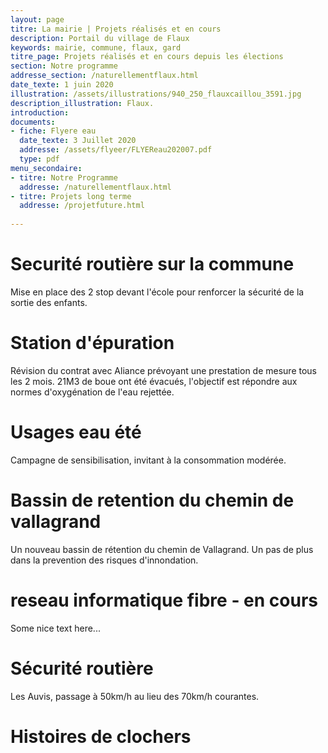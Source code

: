 ```yaml
---
layout: page
titre: La mairie | Projets réalisés et en cours
description: Portail du village de Flaux
keywords: mairie, commune, flaux, gard
titre_page: Projets réalisés et en cours depuis les élections
section: Notre programme
addresse_section: /naturellementflaux.html
date_texte: 1 juin 2020
illustration: /assets/illustrations/940_250_flauxcaillou_3591.jpg
description_illustration: Flaux.
introduction: 
documents:
- fiche: Flyere eau
  date_texte: 3 Juillet 2020
  addresse: /assets/flyeer/FLYEReau202007.pdf
  type: pdf
menu_secondaire:
- titre: Notre Programme
  addresse: /naturellementflaux.html
- titre: Projets long terme
  addresse: /projetfuture.html
  
---
```

# Securité routière sur la commune  
Mise en place des 2 stop devant l'école pour renforcer la sécurité de la sortie des enfants. 

# Station d'épuration 
Révision du contrat avec Aliance prévoyant une prestation de mesure tous les 2 mois. 21M3 de boue ont été évacués, l'objectif est répondre aux normes d'oxygénation de l'eau rejettée.

# Usages eau été 
Campagne de sensibilisation, invitant à la consommation modérée.

# Bassin de retention du chemin de vallagrand 
Un nouveau bassin de rétention du chemin de Vallagrand. Un pas de plus dans la prevention des risques d'innondation.

# reseau informatique fibre - en cours
Some nice text here...

# Sécurité routière
Les Auvis, passage à 50km/h au lieu des 70km/h courantes.
  
# Histoires de clochers

